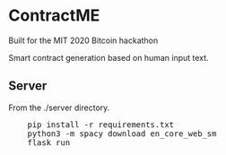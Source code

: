 # ContractME

Built for the MIT 2020 Bitcoin hackathon

Smart contract generation based on human input text.

## Server

From the ./server directory.

<pre>
    pip install -r requirements.txt
    python3 -m spacy download en_core_web_sm
    flask run
</pre>